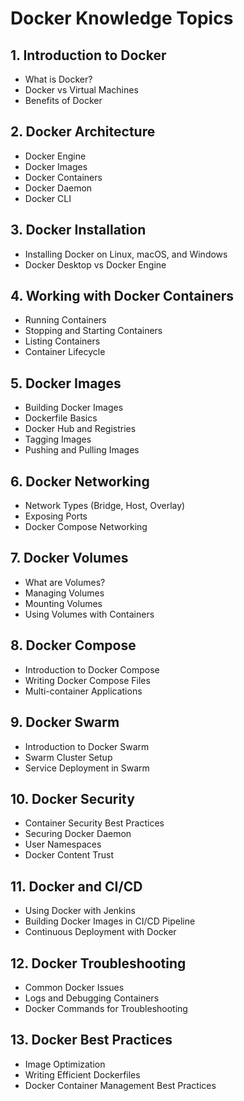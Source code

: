 # Docker Knowledge Topics

## 1. Introduction to Docker
- What is Docker?
- Docker vs Virtual Machines
- Benefits of Docker

## 2. Docker Architecture
- Docker Engine
- Docker Images
- Docker Containers
- Docker Daemon
- Docker CLI

## 3. Docker Installation
- Installing Docker on Linux, macOS, and Windows
- Docker Desktop vs Docker Engine

## 4. Working with Docker Containers
- Running Containers
- Stopping and Starting Containers
- Listing Containers
- Container Lifecycle

## 5. Docker Images
- Building Docker Images
- Dockerfile Basics
- Docker Hub and Registries
- Tagging Images
- Pushing and Pulling Images

## 6. Docker Networking
- Network Types (Bridge, Host, Overlay)
- Exposing Ports
- Docker Compose Networking

## 7. Docker Volumes
- What are Volumes?
- Managing Volumes
- Mounting Volumes
- Using Volumes with Containers

## 8. Docker Compose
- Introduction to Docker Compose
- Writing Docker Compose Files
- Multi-container Applications

## 9. Docker Swarm
- Introduction to Docker Swarm
- Swarm Cluster Setup
- Service Deployment in Swarm

## 10. Docker Security
- Container Security Best Practices
- Securing Docker Daemon
- User Namespaces
- Docker Content Trust

## 11. Docker and CI/CD
- Using Docker with Jenkins
- Building Docker Images in CI/CD Pipeline
- Continuous Deployment with Docker

## 12. Docker Troubleshooting
- Common Docker Issues
- Logs and Debugging Containers
- Docker Commands for Troubleshooting

## 13. Docker Best Practices
- Image Optimization
- Writing Efficient Dockerfiles
- Docker Container Management Best Practices
